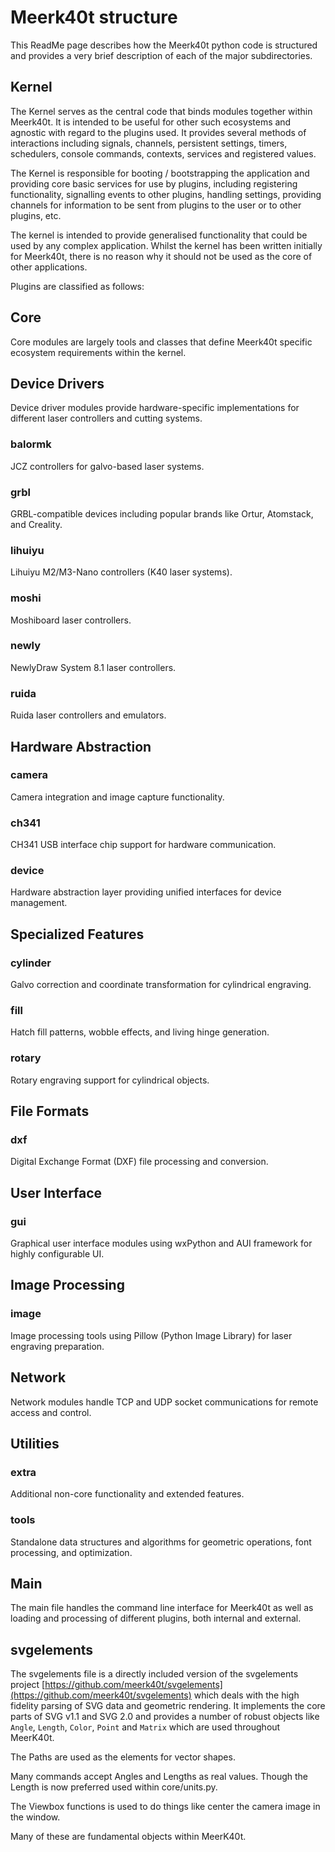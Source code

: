 # Meerk40t structure

This ReadMe page describes how the Meerk40t python code is structured and provides a very brief description of each of
the major subdirectories.

## Kernel

The Kernel serves as the central code that binds modules together within Meerk40t.
It is intended to be useful for other such ecosystems and agnostic with regard to the plugins used.
It provides several methods of interactions including signals, channels, persistent settings,
timers, schedulers, console commands, contexts, services and registered values.

The Kernel is responsible for booting / bootstrapping the application and providing core basic services
for use by plugins, including registering functionality, signalling events to other plugins, handling settings,
providing channels for information to be sent from plugins to the user or to other plugins, etc.

The kernel is intended to provide generalised functionality that could be used by any complex application.
Whilst the kernel has been written initially for Meerk40t, there is no reason why it should not be used as the core
of other applications.

Plugins are classified as follows:

## Core

Core modules are largely tools and classes that define Meerk40t specific ecosystem requirements within the kernel.

## Device Drivers

Device driver modules provide hardware-specific implementations for different laser controllers and cutting systems.

### balormk
JCZ controllers for galvo-based laser systems.

### grbl
GRBL-compatible devices including popular brands like Ortur, Atomstack, and Creality.

### lihuiyu
Lihuiyu M2/M3-Nano controllers (K40 laser systems).

### moshi
Moshiboard laser controllers.

### newly
NewlyDraw System 8.1 laser controllers.

### ruida
Ruida laser controllers and emulators.

## Hardware Abstraction

### camera
Camera integration and image capture functionality.

### ch341
CH341 USB interface chip support for hardware communication.

### device
Hardware abstraction layer providing unified interfaces for device management.

## Specialized Features

### cylinder
Galvo correction and coordinate transformation for cylindrical engraving.

### fill
Hatch fill patterns, wobble effects, and living hinge generation.

### rotary
Rotary engraving support for cylindrical objects.

## File Formats

### dxf
Digital Exchange Format (DXF) file processing and conversion.

## User Interface

### gui
Graphical user interface modules using wxPython and AUI framework for highly configurable UI.

## Image Processing

### image
Image processing tools using Pillow (Python Image Library) for laser engraving preparation.

## Network

Network modules handle TCP and UDP socket communications for remote access and control.

## Utilities

### extra
Additional non-core functionality and extended features.

### tools
Standalone data structures and algorithms for geometric operations, font processing, and optimization.

## Main

The main file handles the command line interface for Meerk40t as well as loading and processing of different plugins, both internal and external.

## svgelements

The svgelements file is a directly included version of the svgelements project
[https://github.com/meerk40t/svgelements](https://github.com/meerk40t/svgelements)
which deals with the high fidelity parsing of SVG data and geometric rendering.
It implements the core parts of SVG v1.1 and SVG 2.0 and provides a number of robust objects
like `Angle`, `Length`, `Color`, `Point` and `Matrix` which are used throughout MeerK40t.

The Paths are used as the elements for vector shapes.

Many commands accept Angles and Lengths as real values. Though the Length is now preferred used within core/units.py.

The Viewbox functions is used to do things like center the camera image in the window.

Many of these are fundamental objects within MeerK40t. 
